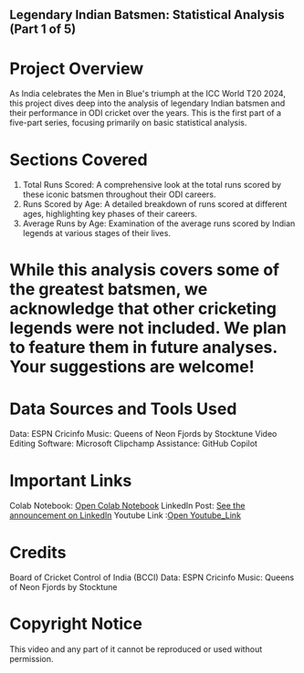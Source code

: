 ## Legendary Indian Batsmen: Statistical Analysis (Part 1 of 5)
# Project Overview
As India celebrates the Men in Blue's triumph at the ICC World T20 2024, this project dives deep into the analysis of legendary Indian batsmen and their performance in ODI cricket over the years. This is the first part of a five-part series, focusing primarily on basic statistical analysis.

# Sections Covered
1. Total Runs Scored: A comprehensive look at the total runs scored by these iconic batsmen throughout their ODI careers.
2. Runs Scored by Age: A detailed breakdown of runs scored at different ages, highlighting key phases of their careers.
3. Average Runs by Age: Examination of the average runs scored by Indian legends at various stages of their lives.
# While this analysis covers some of the greatest batsmen, we acknowledge that other cricketing legends were not included. We plan to feature them in future analyses. Your suggestions are welcome!

# Data Sources and Tools Used
Data: ESPN Cricinfo
Music: Queens of Neon Fjords by Stocktune
Video Editing Software: Microsoft Clipchamp
Assistance: GitHub Copilot
# Important Links
Colab Notebook: [Open Colab Notebook]((https://colab.research.google.com/drive/17OKGI_LG0o1EnVKE6JLQZ9IPhIfxpAPt?usp=sharing))
LinkedIn Post: [See the announcement on LinkedIn]((https://www.linkedin.com/posts/saurav-chowdhury-a193b3117_cricket-t20-worldcup-activity-7214521037315571712-hnve?utm_source=share&utm_medium=member_desktop))
Youtube Link :[Open Youtube_Link]((https://youtu.be/6Kz-f0upxnI))
# Credits
Board of Cricket Control of India (BCCI)
Data: ESPN Cricinfo
Music: Queens of Neon Fjords by Stocktune
# Copyright Notice
This video and any part of it cannot be reproduced or used without permission.
